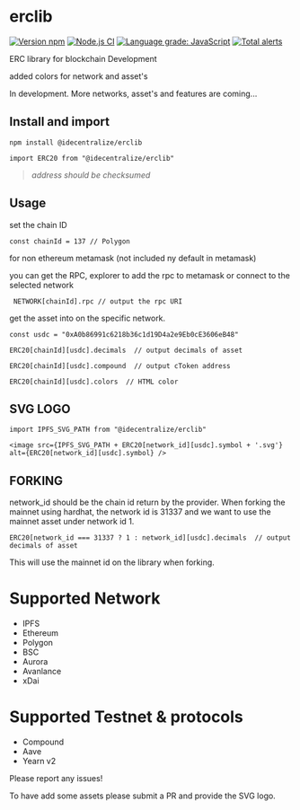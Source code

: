 # erclib
[![Version npm](https://img.shields.io/npm/v/@idecentralize/erclib.svg?logo=npm)](https://www.npmjs.com/package/@idecentralize/erclib)
[![Node.js CI](https://github.com/Madeindreams/erclib/actions/workflows/node.js.yml/badge.svg)](https://github.com/Madeindreams/erclib/actions/workflows/node.js.yml)
[![Language grade: JavaScript](https://img.shields.io/lgtm/grade/javascript/g/Madeindreams/erclib.svg?logo=lgtm&logoWidth=18)](https://lgtm.com/projects/g/Madeindreams/erclib/context:javascript)
[![Total alerts](https://img.shields.io/lgtm/alerts/g/Madeindreams/erclib.svg?logo=lgtm&logoWidth=18)](https://lgtm.com/projects/g/Madeindreams/erclib/alerts/)



ERC library for blockchain Development

added colors for network and asset's

In development. More networks, asset's and features are coming...

## Install and import

```npm install @idecentralize/erclib```

```import ERC20 from "@idecentralize/erclib"```

> *address should be checksumed*

## Usage

set the chain ID

```const chainId = 137 // Polygon ```

for non ethereum metamask (not included ny default in metamask)

you can get the RPC, explorer to add the rpc to metamask or connect to the selected network

``` NETWORK[chainId].rpc // output the rpc URI```

get the asset into on the specific network.

```const usdc = "0xA0b86991c6218b36c1d19D4a2e9Eb0cE3606eB48"```

```ERC20[chainId][usdc].decimals  // output decimals of asset```

```ERC20[chainId][usdc].compound  // output cToken address```

```ERC20[chainId][usdc].colors  // HTML color```


## SVG LOGO

```import IPFS_SVG_PATH from "@idecentralize/erclib"```


```<image src={IPFS_SVG_PATH + ERC20[network_id][usdc].symbol + '.svg'} alt={ERC20[network_id][usdc].symbol} />```

## FORKING

network_id should be the chain id return by the provider.
When forking the mainnet using hardhat, the network id is 31337 and we want to use the mainnet asset under network id 1.


```ERC20[network_id === 31337 ? 1 : network_id][usdc].decimals  // output decimals of asset```

This will use the mainnet id on the library when forking.








# Supported Network
- IPFS
- Ethereum
- Polygon
- BSC
- Aurora
- Avanlance
- xDai


# Supported Testnet & protocols

- Compound 
- Aave 
- Yearn v2 

Please report any issues!

To have add some assets please submit a PR and provide the SVG logo.


